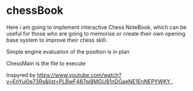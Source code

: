 # chessBook

Here i am going to implement interactive Chess NoteBook, which can be useful for those who are going to memorise or create their own opening base system to improve their chess skill.

Simple engine evaluation of the position is in plan

СhessMain is the file to execute

Inspyred by https://www.youtube.com/watch?v=EnYui0e73Rs&list=PLBwF487qi8MGU81nDGaeNE1EnNEPYWKY_

